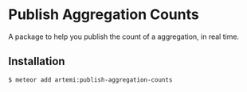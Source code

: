 # Publish Aggregation Counts

A package to help you publish the count of a aggregation, in real time.

## Installation

``` sh
$ meteor add artemi:publish-aggregation-counts
```
